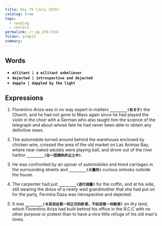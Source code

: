 ```yaml
---
title: Day 79 (July 25th)
catalog: true
tags: 
  - reading
  - cholera
permalink: /r_pp_d79.html
folder: prdpjd
summary: 
---
```


## Words

-   <b data-toggle="tooltip" data-original-title="{{site.data.glossary.militant}}">`militant | a militant unbeliever`</b>
-   <b data-toggle="tooltip" data-original-title="{{site.data.glossary.dejected}}">`dejected | introspective and dejected`</b>
-   <b data-toggle="tooltip" data-original-title="{{site.data.glossary.dapple}}">`dapple | dappled by the light`</b>



## Expressions

1.  Florentino Ariza was in no way expert in matters <b data-toggle="tooltip" data-original-title="{{site.data.answers.79_a}}">`________(有关于)`</b> the Church, and he had not gone to Mass again since he had played the violin in the choir with a German who also taught him the science of the telegraph and about whose fate he had never been able to obtain any definitive news.

2.  The automobile turned around behind the warehouse enclosed by chicken wire, crossed the area of the old market on Las Animas Bay, where near naked adulats were playing ball, and drove out of the river harbor <b data-toggle="tooltip" data-original-title="{{site.data.answers.79_b}}">`________(在一团燥热的尘土中)`</b>.

3.  He was confronted by an uproar of automobiles and hired carriages in the surrounding streets and <b data-toggle="tooltip" data-original-title="{{site.data.answers.79_c}}">`________(大量的)`</b> curious onlooks outside the house.

4.  The carpenter had just <b data-toggle="tooltip" data-original-title="{{site.data.answers.79_d}}">`________(进行测量)`</b> for the coffin, and at his side, still wearing the dress of a newly wed grandmother that she had put on for the party, Fermina Daza was introspective and dejected.

5.  It was <b data-toggle="tooltip" data-original-title="{{site.data.answers.79_e}}">`________(与其说这是一间正式的卧室，不如说是一间舱室)`</b> on dry land, which Florentino Ariza had built behind his office in the R.C.C with no other purpose or pretext than to have a nice little refuge of his old man's loves.